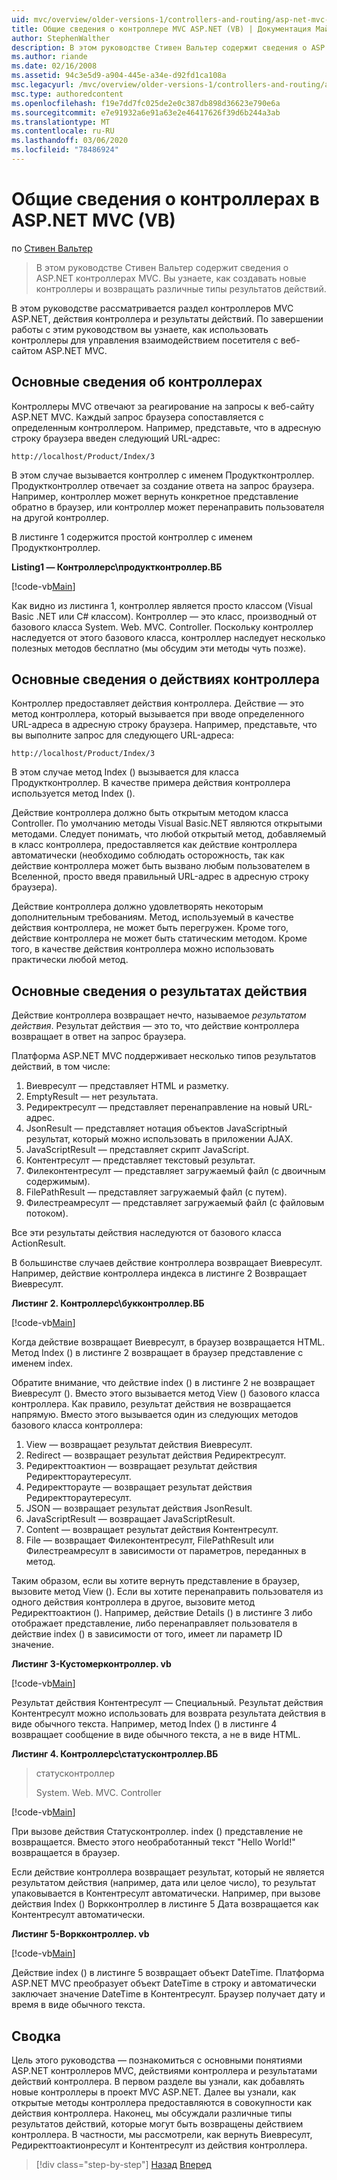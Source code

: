 ```yaml
---
uid: mvc/overview/older-versions-1/controllers-and-routing/asp-net-mvc-controller-overview-vb
title: Общие сведения о контроллере MVC ASP.NET (VB) | Документация Майкрософт
author: StephenWalther
description: В этом руководстве Стивен Вальтер содержит сведения о ASP.NET контроллерах MVC. Вы узнаете, как создавать новые контроллеры и возвращать различные типы действия Res...
ms.author: riande
ms.date: 02/16/2008
ms.assetid: 94c3e5d9-a904-445e-a34e-d92fd1ca108a
msc.legacyurl: /mvc/overview/older-versions-1/controllers-and-routing/asp-net-mvc-controller-overview-vb
msc.type: authoredcontent
ms.openlocfilehash: f19e7dd7fc025de2e0c387db898d36623e790e6a
ms.sourcegitcommit: e7e91932a6e91a63e2e46417626f39d6b244a3ab
ms.translationtype: MT
ms.contentlocale: ru-RU
ms.lasthandoff: 03/06/2020
ms.locfileid: "78486924"
---
```

# <a name="aspnet-mvc-controller-overview-vb"></a>Общие сведения о контроллерах в ASP.NET MVC (VB)

по [Стивен Вальтер](https://github.com/StephenWalther)

> В этом руководстве Стивен Вальтер содержит сведения о ASP.NET контроллерах MVC. Вы узнаете, как создавать новые контроллеры и возвращать различные типы результатов действий.

В этом руководстве рассматривается раздел контроллеров MVC ASP.NET, действия контроллера и результаты действий. По завершении работы с этим руководством вы узнаете, как использовать контроллеры для управления взаимодействием посетителя с веб-сайтом ASP.NET MVC.

## <a name="understanding-controllers"></a>Основные сведения об контроллерах

Контроллеры MVC отвечают за реагирование на запросы к веб-сайту ASP.NET MVC. Каждый запрос браузера сопоставляется с определенным контроллером. Например, представьте, что в адресную строку браузера введен следующий URL-адрес:

`http://localhost/Product/Index/3`

В этом случае вызывается контроллер с именем Продуктконтроллер. Продуктконтроллер отвечает за создание ответа на запрос браузера. Например, контроллер может вернуть конкретное представление обратно в браузер, или контроллер может перенаправить пользователя на другой контроллер.

В листинге 1 содержится простой контроллер с именем Продуктконтроллер.

**Listing1 — Контроллерс\продуктконтроллер.ВБ**

[!code-vb[Main](asp-net-mvc-controller-overview-vb/samples/sample1.vb)]

Как видно из листинга 1, контроллер является просто классом (Visual Basic .NET или C# классом). Контроллер — это класс, производный от базового класса System. Web. MVC. Controller. Поскольку контроллер наследуется от этого базового класса, контроллер наследует несколько полезных методов бесплатно (мы обсудим эти методы чуть позже).

## <a name="understanding-controller-actions"></a>Основные сведения о действиях контроллера

Контроллер предоставляет действия контроллера. Действие — это метод контроллера, который вызывается при вводе определенного URL-адреса в адресную строку браузера. Например, представьте, что вы выполните запрос для следующего URL-адреса:

`http://localhost/Product/Index/3`

В этом случае метод Index () вызывается для класса Продуктконтроллер. В качестве примера действия контроллера используется метод Index ().

Действие контроллера должно быть открытым методом класса Controller. По умолчанию методы Visual Basic.NET являются открытыми методами. Следует понимать, что любой открытый метод, добавляемый в класс контроллера, предоставляется как действие контроллера автоматически (необходимо соблюдать осторожность, так как действие контроллера может быть вызвано любым пользователем в Вселенной, просто введя правильный URL-адрес в адресную строку браузера).

Действие контроллера должно удовлетворять некоторым дополнительным требованиям. Метод, используемый в качестве действия контроллера, не может быть перегружен. Кроме того, действие контроллера не может быть статическим методом. Кроме того, в качестве действия контроллера можно использовать практически любой метод.

## <a name="understanding-action-results"></a>Основные сведения о результатах действия

Действие контроллера возвращает нечто, называемое *результатом действия*. Результат действия — это то, что действие контроллера возвращает в ответ на запрос браузера.

Платформа ASP.NET MVC поддерживает несколько типов результатов действий, в том числе:

1. Виевресулт — представляет HTML и разметку.
2. EmptyResult — нет результата.
3. Редиректресулт — представляет перенаправление на новый URL-адрес.
4. JsonResult — представляет нотация объектов JavaScriptный результат, который можно использовать в приложении AJAX.
5. JavaScriptResult — представляет скрипт JavaScript.
6. Контентресулт — представляет текстовый результат.
7. Филеконтентресулт — представляет загружаемый файл (с двоичным содержимым).
8. FilePathResult — представляет загружаемый файл (с путем).
9. Филестреамресулт — представляет загружаемый файл (с файловым потоком).

Все эти результаты действия наследуются от базового класса ActionResult.

В большинстве случаев действие контроллера возвращает Виевресулт. Например, действие контроллера индекса в листинге 2 Возвращает Виевресулт.

**Листинг 2. Контроллерс\букконтроллер.ВБ**

[!code-vb[Main](asp-net-mvc-controller-overview-vb/samples/sample2.vb)]

Когда действие возвращает Виевресулт, в браузер возвращается HTML. Метод Index () в листинге 2 возвращает в браузер представление с именем index.

Обратите внимание, что действие index () в листинге 2 не возвращает Виевресулт (). Вместо этого вызывается метод View () базового класса контроллера. Как правило, результат действия не возвращается напрямую. Вместо этого вызывается один из следующих методов базового класса контроллера:

1. View — возвращает результат действия Виевресулт.
2. Redirect — возвращает результат действия Редиректресулт.
3. Редиректтоактион — возвращает результат действия Редиректтораутересулт.
4. Редиректторауте — возвращает результат действия Редиректтораутересулт.
5. JSON — возвращает результат действия JsonResult.
6. JavaScriptResult — возвращает JavaScriptResult.
7. Content — возвращает результат действия Контентресулт.
8. File — возвращает Филеконтентресулт, FilePathResult или Филестреамресулт в зависимости от параметров, переданных в метод.

Таким образом, если вы хотите вернуть представление в браузер, вызовите метод View (). Если вы хотите перенаправить пользователя из одного действия контроллера в другое, вызовите метод Редиректтоактион (). Например, действие Details () в листинге 3 либо отображает представление, либо перенаправляет пользователя в действие index () в зависимости от того, имеет ли параметр ID значение.

**Листинг 3-Кустомерконтроллер. vb**

[!code-vb[Main](asp-net-mvc-controller-overview-vb/samples/sample3.vb)]

Результат действия Контентресулт — Специальный. Результат действия Контентресулт можно использовать для возврата результата действия в виде обычного текста. Например, метод Index () в листинге 4 возвращает сообщение в виде обычного текста, а не в виде HTML.

**Листинг 4. Контроллерс\статусконтроллер.ВБ**

> статусконтроллер
> 
> 
> System. Web. MVC. Controller

[!code-vb[Main](asp-net-mvc-controller-overview-vb/samples/sample4.vb)]

При вызове действия Статусконтроллер. index () представление не возвращается. Вместо этого необработанный текст "Hello World!" возвращается в браузер.

Если действие контроллера возвращает результат, который не является результатом действия (например, дата или целое число), то результат упаковывается в Контентресулт автоматически. Например, при вызове действия Index () Воркконтроллер в листинге 5 Дата возвращается как Контентресулт автоматически.

**Листинг 5-Воркконтроллер. vb**

[!code-vb[Main](asp-net-mvc-controller-overview-vb/samples/sample5.vb)]

Действие index () в листинге 5 возвращает объект DateTime. Платформа ASP.NET MVC преобразует объект DateTime в строку и автоматически заключает значение DateTime в Контентресулт. Браузер получает дату и время в виде обычного текста.

## <a name="summary"></a>Сводка

Цель этого руководства — познакомиться с основными понятиями ASP.NET контроллеров MVC, действиями контроллера и результатами действий контроллера. В первом разделе вы узнали, как добавлять новые контроллеры в проект MVC ASP.NET. Далее вы узнали, как открытые методы контроллера предоставляются в совокупности как действия контроллера. Наконец, мы обсуждали различные типы результатов действий, которые могут быть возвращены действием контроллера. В частности, мы рассмотрели, как вернуть Виевресулт, Редиректтоактионресулт и Контентресулт из действия контроллера.

> [!div class="step-by-step"]
> [Назад](creating-a-custom-route-constraint-cs.md)
> [Вперед](creating-custom-routes-vb.md)
